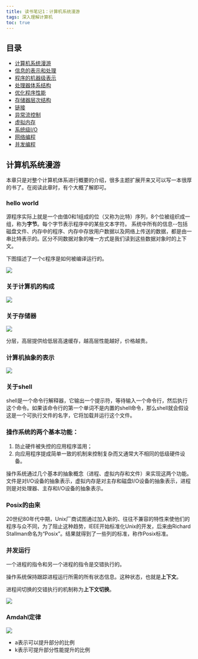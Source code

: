 ```yaml
---
title: 读书笔记1：计算机系统漫游
tags: 深入理解计算机
toc: true
---
```



## 目录

- [计算机系统漫游](/读书笔记/2021/04/13/深入理解计算机-读书笔记1-计算机系统漫游.html)
- [信息的表示和处理]()
- [程序的机器级表示]() 
- [处理器体系结构]()
- [优化程序性能]()
- [存储器层次结构]()
- [链接]()
- [异常流控制]()
- [虚拟内存]()
- [系统级I/O]()
- [网络编程]()
- [并发编程]()


## 计算机系统漫游


本章只是对整个计算机体系进行概要的介绍，很多主题扩展开来又可以写一本很厚的书了。在阅读此章时，有个大概了解即可。



### hello world

源程序实际上就是一个由值0和1组成的位（又称为比特）序列，8个位被组织成一组，称为**字节**。每个字节表示程序中的某些文本字符。
系统中所有的信息--包括磁盘文件、内存中的程序、内存中存放用户数据以及网络上传送的数据，都是由一串比特表示的。区分不同数据对象的唯一方式是我们读到这些数据对象时的上下文。


下图描述了一个c程序是如何被编译运行的。

![](./csapp_1_1.png)

### 关于计算机的构成

![](./csapp_1_2.png)

### 关于存储器

![](./csapp_1_3.png)

分层，高层提供给低层高速缓存，越高层性能越好，价格越贵。

### 计算机抽象的表示

![](./csapp_1_4.png)

### 关于shell

shell是一个命令行解释器，它输出一个提示符，等待输入一个命令行，然后执行这个命令。如果该命令行的第一个单词不是内置的shell命令，那么shell就会假设这是一个可执行文件的名字，它将加载并运行这个文件。


### 操作系统的两个基本功能：

1. 防止硬件被失控的应用程序滥用；
2. 向应用程序提成简单一致的机制来控制复杂而又通常大不相同的低级硬件设备。

操作系统通过几个基本的抽象概念（进程、虚拟内存和文件）来实现这两个功能。
文件是对I/O设备的抽象表示，虚拟内存是对主存和磁盘I/O设备的抽象表示，进程则是对处理器、主存和I/O设备的抽象表示。

### Posix的由来

20世纪80年代中期，Unix厂商试图通过加入新的、往往不兼容的特性来使他们的程序与众不同，为了阻止这种趋势，IEEE开始标准化Unix的开发，后来由Richard Stallman命名为“Posix”。结果就得到了一些列的标准，称作Posix标准。

### 并发运行

一个进程的指令和另一个进程的指令是交错执行的。

操作系统保持跟踪进程运行所需的所有状态信息。这种状态，也就是**上下文**。

进程间切换的交错执行的机制称为**上下文切换**。

![](./csapp_1_5.png)

### Amdahl定律

![](./csapp_1_6.png)

- a表示可以提升部分的比例
- k表示可提升部分性能提升的比例

